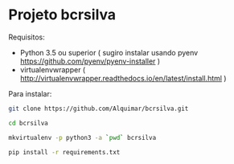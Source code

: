 # Projeto bcrsilva



Requisitos:

* Python 3.5 ou superior ( sugiro instalar usando pyenv https://github.com/pyenv/pyenv-installer )
* virtualenvwrapper ( http://virtualenvwrapper.readthedocs.io/en/latest/install.html )


Para instalar:

```bash
git clone https://github.com/Alquimar/bcrsilva.git

cd bcrsilva

mkvirtualenv -p python3 -a `pwd` bcrsilva

pip install -r requirements.txt

```
